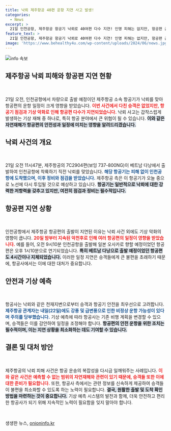 ```yaml
---
title: 낙뢰 제주항공 40편 운항 지연 사고 발생!
categories:
  - News
excerpt: >
  21일 인천공항, 제주항공 항공기 낙뢰로 40여편 다수 지연! 인명 피해는 없지만, 항공편 출발이 늦어지고 악천후 영향 지속 예고. 22일도 강풍 우려 속에 비정상 운항 가능성! 클릭하고 더 알아보세요!
feature_text: >
  21일 인천공항, 제주항공 항공기 낙뢰로 40여편 다수 지연! 인명 피해는 없지만, 항공편 출발이 늦어지고 악천후 영향 지속 예고. 22일도 강풍 우려 속에 비정상 운항 가능성! 클릭하고 더 알아보세요!
image: 'https://www.behealthy4u.com/wp-content/uploads/2024/06/news.jpg'
---
```


<p><img src="https://www.behealthy4u.com/wp-content/uploads/2024/06/news.jpg" alt="info 속보" /></p>

<h2 data-ke-size="size26">제주항공 낙뢰 피해와 항공편 지연 현황</h2>

<p data-ke-size="size16">&nbsp;</p>

<p data-ke-size="size16">21일 오전, 인천공항에서 차량으로  출발 예정이던 제주항공 소속 항공기가 낙뢰를 맞아 항공편의 운항 일정이 크게 영향을 받았습니다. <b><span style="color: #ee2323;">이번 사건에서 다친 승객은 없었지만, 항공기 점검과 기상 악화로 인해 항공편 다수가 지연되었습니다.</span></b> 낙뢰 사고는 갑작스럽게 발생하는 기상 재해 중 하나로, 특히 항공 분야에서 큰 위협이 될 수 있습니다. <b><span style="background-color: #21538527;">이와 같은 자연재해가 항공편의 안전성과 일정에 미치는 영향을 알려드리겠습니다.</span></b></p>

<h2 data-ke-size="size26">낙뢰 사건의 개요</h2>

<p data-ke-size="size16">&nbsp;</p>

<p data-ke-size="size16">21일 오전 11시47분, 제주항공의 7C2904편(보잉 737-800NG)이 베트남 다낭에서 출발하여 인천공항에 착륙하기 직전 낙뢰를 맞았습니다. <b><span style="color: #1a5490;">해당 항공기는 피해 없이 인천공항에 도착했으며, 이후 정비와 점검을 받았습니다.</span></b> 제주항공 측은 이 항공기가 오늘 중으로 노선에 다시 투입될 것으로 예상하고 있습니다. <b><span style="background-color: #21538527;">항공기는 일반적으로 낙뢰에 대한 강력한 저항력을 갖추고 있지만, 여전히 점검과 정비는 필수적입니다.</span></b></p>

<h2 data-ke-size="size26">항공편 지연 상황</h2>

<p data-ke-size="size16">&nbsp;</p>

<p data-ke-size="size16">인천공항에서 제주항공 항공편의 출발이 지연된 이유는 낙뢰 사건 외에도 기상 악화의 영향이 큽니다. <b><span style="color: #ee2323;">20일 밤부터 지속된 악천후로 인해 여러 항공편의 일정이 영향을 받았습니다.</span></b> 예를 들어, 오전 9시10분 인천공항을 출발해 일본 오사카로 향할 예정이었던 항공편은 오후 1시10분으로 연기되었습니다. <b><span style="background-color: #21538527;">특히 베트남 다낭으로 출발 예정이었던 항공편도 4시간이나 지체되었습니다.</span></b> 이러한 일정 지연은 승객들에게 큰 불편을 초래하기 때문에, 항공사에서는 이에 대한 대처가 중요합니다.</p>

<h2 data-ke-size="size26">안전과 기상 예측</h2>

<p data-ke-size="size16">&nbsp;</p>

<p data-ke-size="size16">항공사는 낙뢰와 같은 천재지변으로부터 승객과 항공기 안전을 최우선으로 고려합니다. <b><span style="color: #1a5490;">제주항공 관계자는 내일(22일)에도 강풍 및 급변풍으로 인한 비정상 운항 가능성이 있다며 주의를 당부했습니다.</span></b> 기상 예측에 따라 항공사는 기존 비행 계획을 변경할 수 있으며, 승객들은 이를 감안하여 일정을 조정해야 합니다. <b><span style="background-color: #21538527;">항공편의 안전 운항을 위한 조치는 필수적이며, 이는 지연 상황을 최소화하는 데도 기여할 수 있습니다.</span></b></p>

<h2 data-ke-size="size26">결론 및 대처 방안</h2>

<p data-ke-size="size16">&nbsp;</p>

<p data-ke-size="size16">제주항공의 낙뢰 피해 사건은 항공 운송의 복잡성을 다시금 일깨워주는 사례입니다. <b><span style="color: #ee2323;">이와 같은 사건은 예측할 수 없는 범위의 자연재해와 관련이 있기 때문에, 승객들 또한 이에 대한 준비가 필요합니다.</span></b> 또한, 항공사 측에서는 관련 정보를 신속하게 제공하여 승객들이 불편을 최소화할 수 있도록 하는 노력이 필요합니다. <b><span style="background-color: #21538527;">결국, 원활한 출발 및 도착 확인 방법을 마련하는 것이 중요합니다.</span></b> 기상 예측 시스템의 발전과 함께, 더욱 안전하고 편리한 항공사가 되기 위해 지속적인 노력이 필요함을 잊지 말아야 합니다.</p>

<p data-ke-size="size16">&nbsp;</p>
생생한 뉴스, <a href="https://onioninfo.kr" rel="dofollow">onioninfo.kr</a>


